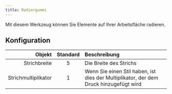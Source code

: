 ```yaml
---
title: Radiergummi
---
```


Mit diesem Werkzeug können Sie Elemente auf Ihrer Arbeitsfläche radieren.

## Konfiguration

|              Objekt | Standard | Beschreibung                                                                          |
| ------------------: | :------: | :------------------------------------------------------------------------------------ |
|        Strichbreite |     5    | Die Breite des Strichs                                                                |
| Strichmultiplikator |     1    | Wenn Sie einen Stil haben, ist dies der Multiplikator, der dem Druck hinzugefügt wird |
